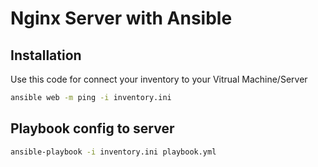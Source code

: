 # Nginx Server with Ansible

## Installation

Use this code for connect your inventory to your Vitrual Machine/Server

```bash
ansible web -m ping -i inventory.ini
```

## Playbook config to server

```bash
ansible-playbook -i inventory.ini playbook.yml
```
